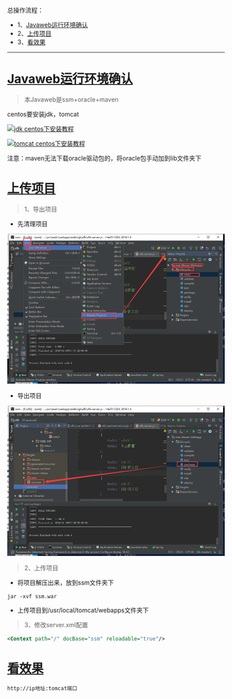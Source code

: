 总操作流程：
- 1、[Javaweb运行环境确认](#tomcat-01)
- 2、[上传项目](#tomcat-02)
- 3、[看效果](#tomcat-03)

***

# <a name="tomcat-01" href="#" >Javaweb运行环境确认</a>

> 本Javaweb是ssm+oracle+maven

centos要安装jdk，tomcat

[![](https://img.shields.io/badge/jdk-centos下安装教程-yellow.svg "jdk centos下安装教程")](https://github.com/OurNotes/CCN/blob/master/4.%E6%9C%8D%E5%8A%A1%E5%99%A8/1.linux/2.linux%E4%B9%8B%E5%AE%89%E8%A3%85%E8%BD%AF%E4%BB%B6/6-Linux%E4%B9%8B%E5%AE%89%E8%A3%85JDK.md)

[![](https://img.shields.io/badge/tomcat-centos下安装教程-yellow.svg "tomcat centos下安装教程")](https://github.com/OurNotes/CCN/blob/master/4.%E6%9C%8D%E5%8A%A1%E5%99%A8/3.tomcat/1.tomcat%E4%B9%8B%E5%AD%A6%E4%B9%A0/1-tomcat%E4%B9%8B%E5%AE%89%E8%A3%85%E9%85%8D%E7%BD%AE.md)

注意：maven无法下载oracle驱动包的，将oracle包手动加到lib文件夹下

# <a name="tomcat-02" href="#" >上传项目</a>

> 1、导出项目

- 先清理项目

![](image/3-1.png)

- 导出项目

![](image/3-2.png)

> 2、上传项目

- 将项目解压出来，放到ssm文件夹下

```
jar -xvf ssm.war
```

- 上传项目到/usr/local/tomcat/webapps文件夹下

> 3、修改server.xml配置

```xml
<Context path="/" docBase="ssm" reloadable="true"/>  
```

# <a name="tomcat-03" href="#" >看效果</a>

```
http://ip地址:tomcat端口
```
